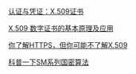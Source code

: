 ###

[认证与凭证：X.509证书](http://hongyitong.github.io/2016/07/17/%E8%AE%A4%E8%AF%81%E4%B8%8E%E5%87%AD%E8%AF%81%EF%BC%9AX.509%E8%AF%81%E4%B9%A6/ "认证与凭证：X.509证书")

[X.509 数字证书的基本原理及应用](https://zhuanlan.zhihu.com/p/36832100 "X.509 数字证书的基本原理及应用")

[你了解HTTPS，但你可能不了解X.509](https://yalishizhude.com/2019/06/12/x509/ "你了解HTTPS，但你可能不了解X.509")

[科普一下SM系列国密算法](http://www.qukuaiwang.com.cn/news/2271.html "科普一下SM系列国密算法")
